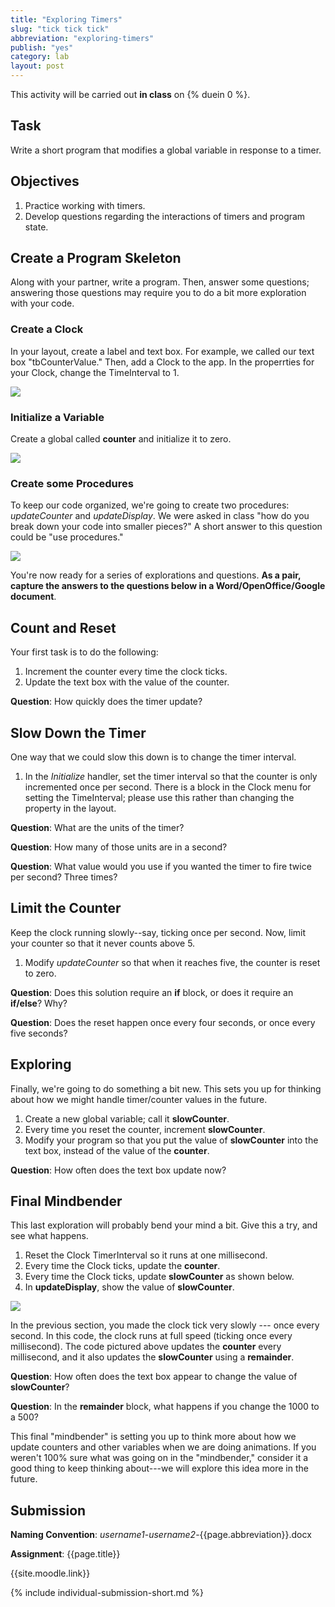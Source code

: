 ```yaml
---
title: "Exploring Timers"
slug: "tick tick tick"
abbreviation: "exploring-timers"
publish: "yes"
category: lab
layout: post
---
```


This activity will be carried out **in class** on {% duein 0 %}.

## Task

Write a short program that modifies a global variable in response to a timer.

## Objectives

1. Practice working with timers.
1. Develop questions regarding the interactions of timers and program state.

## Create a Program Skeleton

Along with your partner, write a program. Then, answer some questions; answering those questions may require you to do a bit more exploration with your code.

### Create a Clock

In your layout, create a label and text box. For example, we called our text box "tbCounterValue." Then, add a Clock to the app. In the properrties for your Clock, change the TimeInterval to 1.

![]({{site.images}}/timer-exploration-00.png)

### Initialize a Variable

Create a global called **counter** and initialize it to zero. 

![]({{site.images}}/timer-exploration-01.png)

### Create some Procedures

To keep our code organized, we're going to create two procedures: *updateCounter* and *updateDisplay*. We were asked in class "how do you break down your code into smaller pieces?" A short answer to this question could be "use procedures."

![]({{site.images}}/timer-exploration-03.png)

You're now ready for a series of explorations and questions. **As a pair, capture the answers to the questions below in a Word/OpenOffice/Google document**.

## Count and Reset

Your first task is to do the following:

1. Increment the counter every time the clock ticks.
2. Update the text box with the value of the counter.

**Question**: How quickly does the timer update?

## Slow Down the Timer

One way that we could slow this down is to change the timer interval.

1. In the *Initialize* handler, set the timer interval so that the counter is only incremented once per second. There is a block in the Clock menu for setting the TimeInterval; please use this rather than changing the property in the layout.

**Question**: What are the units of the timer? 

**Question**: How many of those units are in a second?

**Question**: What value would you use if you wanted the timer to fire twice per second? Three times?

## Limit the Counter

Keep the clock running slowly--say, ticking once per second. Now, limit your counter so that it never counts above 5.

1. Modify *updateCounter* so that when it reaches five, the counter is reset to zero.

**Question**: Does this solution require an **if** block, or does it require an **if/else**? Why?

**Question**: Does the reset happen once every four seconds, or once every five seconds?

## Exploring

Finally, we're going to do something a bit new. This sets you up for thinking about how we might handle timer/counter values in the future.

1. Create a new global variable; call it **slowCounter**.
1. Every time you reset the counter, increment **slowCounter**.
1. Modify your program so that you put the value of **slowCounter** into the text box, instead of the value of the **counter**.

**Question**: How often does the text box update now?

## Final Mindbender

This last exploration will probably bend your mind a bit. Give this a try, and see what happens.

1. Reset the Clock TimerInterval so it runs at one millisecond.
1. Every time the Clock ticks, update the **counter**.
1. Every time the Clock ticks, update **slowCounter** as shown below.
1. In **updateDisplay**, show the value of **slowCounter**.

![]({{site.images}}/timer-exploration-04.png)

In the previous section, you made the clock tick very slowly --- once every second. In this code, the clock runs at full speed (ticking once every millisecond). The code pictured above updates the **counter** every millisecond, and it also updates the **slowCounter** using a **remainder**.

**Question**: How often does the text box appear to change the value of **slowCounter**?

**Question**: In the **remainder** block, what happens if you change the 1000 to a 500?

This final "mindbender" is setting you up to think more about how we update counters and other variables when we are doing animations. If you weren't 100% sure what was going on in the "mindbender," consider it a good thing to keep thinking about---we will explore this idea more in the future.

## Submission

**Naming Convention**: *username1*-*username2*-{{page.abbreviation}}.docx

**Assignment**: {{page.title}}

{{site.moodle.link}}

{% include individual-submission-short.md %}

